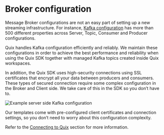 # Broker configuration

Message Broker configurations are not an easy part of setting up a new
streaming infrastructure. For instance, [Kafka
configuration](https://kafka.apache.org/documentation/#configuration)
has more than 500 different properties across Server, Topic, Consumer
and Producer configurations.

Quix handles Kafka configuration efficiently and reliably. We maintain
these configurations in order to achieve the best performance and
reliability when using the Quix SDK together with managed Kafka topics
created inside Quix workspaces.

In addition, the Quix SDK uses high-security connections using SSL
certificates that encrypt all your data between producers and consumers.
These types of secured connection require some complex configuration in
the Broker and Client side. We take care of this in the SDK so you don’t
have to.

![Example server side Kafka configuration](../images/BrokerConfiguration.jpg)

Our templates come with pre-configured client certificates and
connection settings, so you don’t need to worry about this configuration
complexity.

Refer to the [Connecting to Quix](/sdk/connect) section for more
information.
